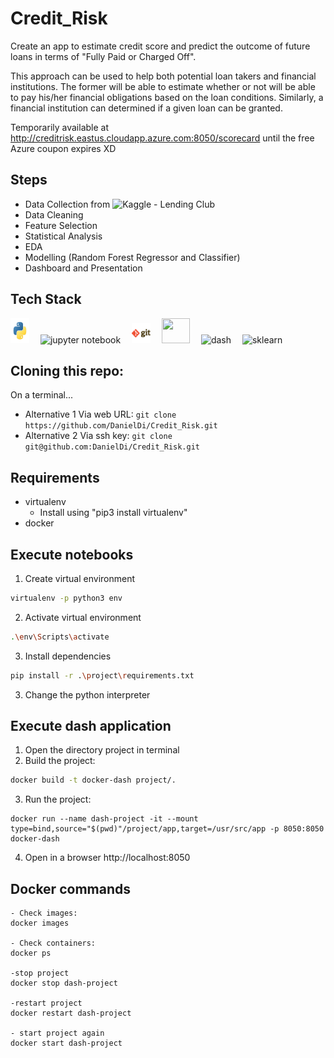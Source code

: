 # Credit_Risk

Create an app to estimate credit score and predict the outcome of future loans in terms of "Fully Paid or Charged Off".

This approach can be used to help both potential loan takers and financial institutions. The former will be able to estimate whether or not will be able to pay his/her financial obligations based on the loan conditions. Similarly, a financial institution can determined if a given loan can be granted.

Temporarily available at http://creditrisk.eastus.cloudapp.azure.com:8050/scorecard until the free Azure coupon expires XD

## Steps
- Data Collection from ![Kaggle - Lending Club](https://www.kaggle.com/datasets/ethon0426/lending-club-20072020q1)
- Data Cleaning
- Feature Selection
- Statistical Analysis
- EDA
- Modelling (Random Forest Regressor and Classifier)
- Dashboard and Presentation

## Tech Stack
<img height="40" width="30" src="https://raw.githubusercontent.com/github/explore/80688e429a7d4ef2fca1e82350fe8e3517d3494d/topics/python/python.png" />&emsp;</img>
<img height="40" width="40" src="https://user-images.githubusercontent.com/88005878/181798815-09cc7597-a415-4409-9255-c1a6b95d7445.png" alt="jupyter notebook"/>&emsp;</img> <img height="32" width="30" src="https://raw.githubusercontent.com/github/explore/80688e429a7d4ef2fca1e82350fe8e3517d3494d/topics/git/git.png">&emsp;</img> <img height="40" width="45" src="https://pandas.pydata.org/static/img/pandas.svg" >&emsp;</img> <img height="32" width="75" src="https://user-images.githubusercontent.com/88005878/181806232-17940c5a-67de-4eed-892a-82f5f2323912.PNG" alt="dash">&emsp;</img> <img height="40" width="60" src="https://user-images.githubusercontent.com/88005878/181806514-812cf580-3dfe-47ad-b1f8-8e2bf0e6ea2a.PNG" alt="sklearn">&emsp;</img>


## Cloning this repo:
On a terminal...
- Alternative 1
Via web URL:
```git clone https://github.com/DanielDi/Credit_Risk.git```
- Alternative 2
Via ssh key:
```git clone git@github.com:DanielDi/Credit_Risk.git```

## Requirements
- virtualenv
    - Install using "pip3 install virtualenv"
- docker

## Execute notebooks
1. Create virtual environment
```bash
virtualenv -p python3 env
```
2. Activate virtual environment
```bash
.\env\Scripts\activate
```
3. Install dependencies
```bash
pip install -r .\project\requirements.txt
```
3. Change the python interpreter

## Execute dash application
1. Open the directory project in terminal 
2. Build the project:
```bash
docker build -t docker-dash project/.
```
3. Run the project:
```
docker run --name dash-project -it --mount type=bind,source="$(pwd)"/project/app,target=/usr/src/app -p 8050:8050 docker-dash
```
4. Open in a browser http://localhost:8050

## Docker commands
```
- Check images:
docker images

- Check containers:
docker ps

-stop project
docker stop dash-project

-restart project
docker restart dash-project

- start project again
docker start dash-project

```
